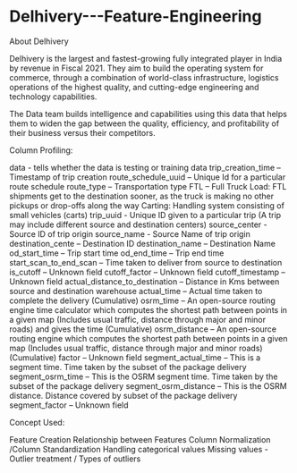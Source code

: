 # Delhivery---Feature-Engineering

About Delhivery

Delhivery is the largest and fastest-growing fully integrated player in India by revenue in Fiscal 2021. They aim to build the operating system for commerce, through a combination of world-class infrastructure, logistics operations of the highest quality, and cutting-edge engineering and technology capabilities.

The Data team builds intelligence and capabilities using this data that helps them to widen the gap between the quality, efficiency, and profitability of their business versus their competitors.

Column Profiling:

data - tells whether the data is testing or training data
trip_creation_time – Timestamp of trip creation
route_schedule_uuid – Unique Id for a particular route schedule
route_type – Transportation type
FTL – Full Truck Load: FTL shipments get to the destination sooner, as the truck is making no other pickups or drop-offs along the way
Carting: Handling system consisting of small vehicles (carts)
trip_uuid - Unique ID given to a particular trip (A trip may include different source and destination centers)
source_center - Source ID of trip origin
source_name - Source Name of trip origin
destination_cente – Destination ID
destination_name – Destination Name
od_start_time – Trip start time
od_end_time – Trip end time
start_scan_to_end_scan – Time taken to deliver from source to destination
is_cutoff – Unknown field
cutoff_factor – Unknown field
cutoff_timestamp – Unknown field
actual_distance_to_destination – Distance in Kms between source and destination warehouse
actual_time – Actual time taken to complete the delivery (Cumulative)
osrm_time – An open-source routing engine time calculator which computes the shortest path between points in a given map (Includes usual traffic, distance through major and minor roads) and gives the time (Cumulative)
osrm_distance – An open-source routing engine which computes the shortest path between points in a given map (Includes usual traffic, distance through major and minor roads) (Cumulative)
factor – Unknown field
segment_actual_time – This is a segment time. Time taken by the subset of the package delivery
segment_osrm_time – This is the OSRM segment time. Time taken by the subset of the package delivery
segment_osrm_distance – This is the OSRM distance. Distance covered by subset of the package delivery
segment_factor – Unknown field


Concept Used:

Feature Creation
Relationship between Features
Column Normalization /Column Standardization
Handling categorical values
Missing values - Outlier treatment / Types of outliers
